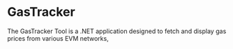 # GasTracker
The GasTracker Tool is a .NET application designed to fetch and display gas prices from various EVM networks,
